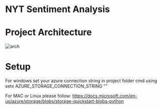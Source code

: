 # NYT Sentiment Analysis

# Project Architecture  
![arch](https://user-images.githubusercontent.com/71948708/142967095-63c9f878-5773-4dc9-9ac4-e9ccde7d5fb9.png)

# Setup  
For windows set your azure connection string in project folder cmd using 
setx AZURE_STORAGE_CONNECTION_STRING "<yourconnectionstring>"

For MAC or Linux please follow: https://docs.microsoft.com/en-us/azure/storage/blobs/storage-quickstart-blobs-python
